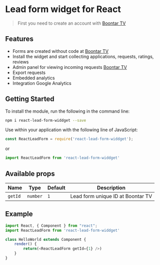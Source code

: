 # Lead form widget for React
> First you need to create an account with [Boontar TV](https://boontar.tv)

## Features
 - Forms are created without code at [Boontar TV](https://boontar.tv)
 - Install the widget and start collecting applications, requests, ratings, reviews
 - Admin panel for viewing incoming requests [Boontar TV](https://boontar.tv)
 - Export requests
 - Embedded analytics
 - Integration Google Analytics
 
## Getting Started
To install the module, run the following in the command line:
```bash
npm i react-lead-form-widdget --save
```
Use within your application with the following line of JavaScript:
```js
const ReactLeadForm = require('react-lead-form-widdget');
```
or
```js
import ReactLeadForm from 'react-lead-form-widdget'
```
## Available props
| Name | Type | Default | Description |
| ------ | ------ | ------ | ------ |
| `getId` | `number` | `1` | Lead form unique ID at Boontar TV |
## Example
```js
import React, { Component } from "react";
import ReactLeadForm from 'react-lead-form-widdget'

class HelloWorld extends Component {
    render() {
        return(<ReactLeadForm getId={1} />)
    }
}
```
